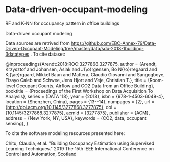 # Data-driven-occupant-modeling
RF and K-NN for occupancy pattern in office buildings

Data-driven occupant modeling

Data sources are retrived from https://github.com/EBC-Annex-79/Data-Driven-Occupant-Modeling/tree/master/data/sdu-2018-1building-3datatypes .
To cite dataset:

@inproceedings{Arendt:2018:ROC:3277868.3277875,
 author = {Arendt, Krzysztof and Johansen, Aslak and J{\o}rgensen, Bo N{\o}rregaard and Kj{\ae}rgaard, Mikkel Baun and Mattera, Claudio Giovanni and Sangogboye, Fisayo Caleb and Schwee, Jens Hjort and Veje, Christian T.},
 title = {Room-level Occupant Counts, Airflow and CO2 Data from an Office Building},
 booktitle = {Proceedings of the First Workshop on Data Acquisition To Analysis},
 series = {DATA '18},
 year = {2018},
 isbn = {978-1-4503-6049-4},
 location = {Shenzhen, China},
 pages = {13--14},
 numpages = {2},
 url = {http://doi.acm.org/10.1145/3277868.3277875},
 doi = {10.1145/3277868.3277875},
 acmid = {3277875},
 publisher = {ACM},
 address = {New York, NY, USA},
 keywords = {CO2, data, occupant sensing},
} 



To cite the software modeling resources presented here:

Chitu, Claudia, et al. "Building Occupancy Estimation using Supervised Learning Techniques." 2019 The 15th IEEE International Conference on Control and Automation, Scotland
